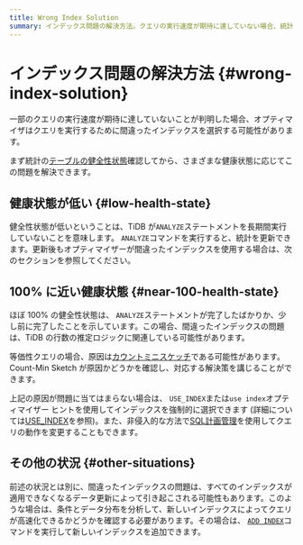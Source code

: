 ```yaml
---
title: Wrong Index Solution
summary: インデックス問題の解決方法。クエリの実行速度が期待に達していない場合、統計の健全性状態を確認し、`ANALYZE`コマンドを実行して統計を更新する。健康状態が低い場合は`ANALYZE`コマンドを実行し、100%に近い場合はCount-Min Sketchを確認。その他の状況では新しいインデックスを追加する。USE_INDEXまたは`use index`オプティマイザー ヒントを使用してインデックスを強制的に選択することもできる。
---
```


# インデックス問題の解決方法 {#wrong-index-solution}

一部のクエリの実行速度が期待に達していないことが判明した場合、オプティマイザはクエリを実行するために間違ったインデックスを選択する可能性があります。

まず統計の[テーブルの健全性状態](/statistics.md#health-state-of-tables)確認してから、さまざまな健康状態に応じてこの問題を解決できます。

## 健康状態が低い {#low-health-state}

健全性状態が低いということは、TiDB が`ANALYZE`ステートメントを長期間実行していないことを意味します。 `ANALYZE`コマンドを実行すると、統計を更新できます。更新後もオプティマイザーが間違ったインデックスを使用する場合は、次のセクションを参照してください。

## 100% に近い健康状態 {#near-100-health-state}

ほぼ 100% の健全性状態は、 `ANALYZE`ステートメントが完了したばかりか、少し前に完了したことを示しています。この場合、間違ったインデックスの問題は、TiDB の行数の推定ロジックに関連している可能性があります。

等価性クエリの場合、原因は[カウントミニスケッチ](/statistics.md#count-min-sketch)である可能性があります。 Count-Min Sketch が原因かどうかを確認し、対応する解決策を講じることができます。

上記の原因が問題に当てはまらない場合は、 `USE_INDEX`または`use index`オプティマイザー ヒントを使用してインデックスを強制的に選択できます (詳細については[USE_INDEX](/optimizer-hints.md#use_indext1_name-idx1_name--idx2_name-)を参照)。また、非侵入的な方法で[SQL計画管理](/sql-plan-management.md)を使用してクエリの動作を変更することもできます。

## その他の状況 {#other-situations}

前述の状況とは別に、間違ったインデックスの問題は、すべてのインデックスが適用できなくなるデータ更新によって引き起こされる可能性もあります。このような場合は、条件とデータ分布を分析して、新しいインデックスによってクエリが高速化できるかどうかを確認する必要があります。その場合は、 [`ADD INDEX`](/sql-statements/sql-statement-add-index.md)コマンドを実行して新しいインデックスを追加できます。
